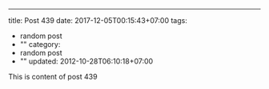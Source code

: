 ---
title: Post 439
date: 2017-12-05T00:15:43+07:00
tags:
  - random post
  - ""
category:
  - random post
  - ""
updated: 2012-10-28T06:10:18+07:00

This is content of post 439